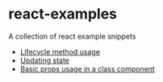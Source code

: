 # react-examples

A collection of react example snippets

- [Lifecycle method usage](lifecycle-example.js)
- [Updating state](updating-state-event.js)
- [Basic props usage in a class component](basic-props-class.js)
